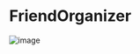 # FriendOrganizer
![image](https://user-images.githubusercontent.com/55206201/150754769-ba673c37-6cfb-4b0b-9471-e156e7469f23.png)

